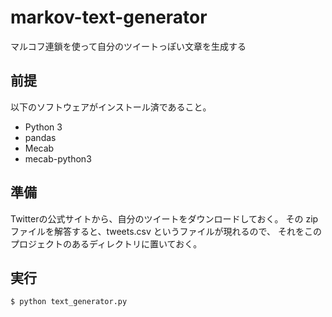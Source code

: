 # markov-text-generator
マルコフ連鎖を使って自分のツイートっぽい文章を生成する

## 前提

以下のソフトウェアがインストール済であること。

- Python 3
- pandas
- Mecab
- mecab-python3

## 準備

Twitterの公式サイトから、自分のツイートをダウンロードしておく。
その zip ファイルを解答すると、tweets.csv というファイルが現れるので、
それをこのプロジェクトのあるディレクトリに置いておく。

## 実行

```
$ python text_generator.py
```
